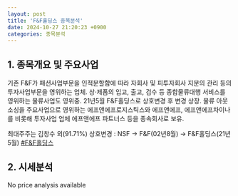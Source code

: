 ```yaml
---
layout: post
title: 'F&F홀딩스 종목분석'
date: 2024-10-27 21:20:23 +0900
categories: 종목분석
---
```


## 1. 종목개요 및 주요사업

기존 F&F가 패션사업부문을 인적분할함에 따라 자회사 및 피투자회사 지분의 관리 등의 투자사업부문을 영위하는 업체. 상·제품의 입고, 출고, 검수 등 종합물류대행 서비스를 영위하는 물류사업도 영위중. 21년5월 F&F홀딩스로 상호변경 후 변경 상장. 물류 아웃소싱을 주요사업으로 영위하는 에프앤에프로지스틱스와 에프앤에프, 에프앤에프차이나를 비롯해 투자사업 업체 에프앤에프 파트너스 등을 종속회사로 보유.

최대주주는 김창수 외(91.71%) 상호변경 : NSF -> F&F(02년8월) -> F&F홀딩스(21년5월)
[#F&F홀딩스](#)

## 2. 시세분석

No price analysis available
